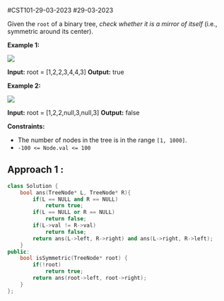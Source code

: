 
#CST101-29-03-2023 
#29-03-2023 

Given the `root` of a binary tree, _check whether it is a mirror of itself_ (i.e., symmetric around its center).

**Example 1:**

![](https://assets.leetcode.com/uploads/2021/02/19/symtree1.jpg)

**Input:** root = [1,2,2,3,4,4,3]
**Output:** true

**Example 2:**

![](https://assets.leetcode.com/uploads/2021/02/19/symtree2.jpg)

**Input:** root = [1,2,2,null,3,null,3]
**Output:** false

**Constraints:**

-   The number of nodes in the tree is in the range `[1, 1000]`.
-   `-100 <= Node.val <= 100`


## Approach 1 :

```cpp
class Solution {
    bool ans(TreeNode* L, TreeNode* R){
        if(L == NULL and R == NULL)
            return true;
        if(L == NULL or R == NULL)
            return false;
        if(L->val != R->val)
            return false;
        return ans(L->left, R->right) and ans(L->right, R->left);        
    }
public:
    bool isSymmetric(TreeNode* root) {
        if(!root)
            return true;
        return ans(root->left, root->right);
    }
};
```